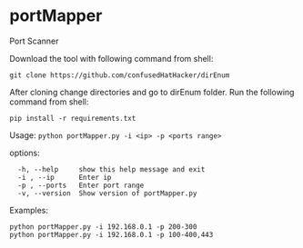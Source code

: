 # portMapper
Port Scanner

Download the tool with following command from shell:
```
git clone https://github.com/confusedHatHacker/dirEnum
```

After cloning change directories and go to dirEnum folder. Run the following command from shell:
```
pip install -r requirements.txt
```

Usage: `python portMapper.py -i <ip> -p <ports range>`

options:
```
  -h, --help     show this help message and exit
  -i , --ip      Enter ip
  -p , --ports   Enter port range
  -v, --version  Show version of portMapper.py
```

Examples:
```
python portMapper.py -i 192.168.0.1 -p 200-300
python portMapper.py -i 192.168.0.1 -p 100-400,443
```
